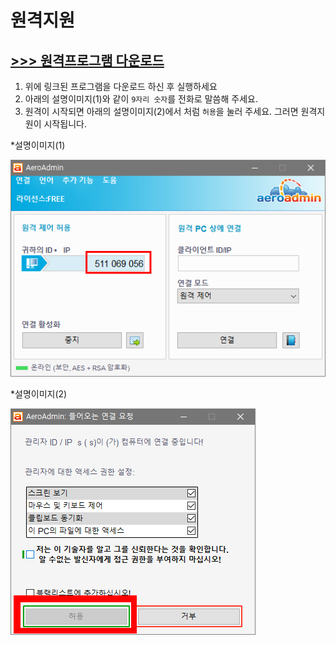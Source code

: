 # 원격지원

## [ >>> 원격프로그램 다운로드](https://www.aeroadmin.com/kr/)

1. 위에 링크된 프로그램을 다운로드 하신 후 실행하세요
2. 아래의 설명이미지(1)와 같이 `9자리 숫자`를 전화로 말씀해 주세요.
3. 원격이 시작되면 아래의 설명이미지(2)에서 처럼 `허용`을 눌러 주세요. 그러면 원격지원이 시작됩니다.

*설명이미지(1)

![원격지원 프로그램 실행](../img/원격지원1.png)

*설명이미지(2)

![원격지원 프로그램 실행](../img/원격지원2.png)